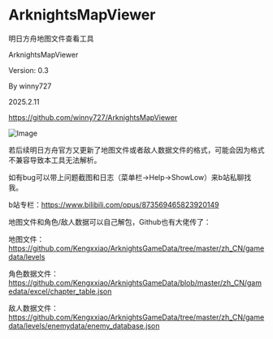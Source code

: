 # ArknightsMapViewer

明日方舟地图文件查看工具

ArknightsMapViewer

Version: 0.3

By winny727

2025.2.11

https://github.com/winny727/ArknightsMapViewer


![Image](https://github.com/user-attachments/assets/7a8b4025-3e46-47da-b744-6ebba85f9b5b)


若后续明日方舟官方又更新了地图文件或者敌人数据文件的格式，可能会因为格式不兼容导致本工具无法解析。

如有bug可以带上问题截图和日志（菜单栏->Help->ShowLow）来b站私聊找我。


b站专栏：https://www.bilibili.com/opus/873569465823920149


地图文件和角色/敌人数据可以自己解包，Github也有大佬传了：

地图文件：https://github.com/Kengxxiao/ArknightsGameData/tree/master/zh_CN/gamedata/levels

角色数据文件：https://github.com/Kengxxiao/ArknightsGameData/blob/master/zh_CN/gamedata/excel/chapter_table.json

敌人数据文件：https://github.com/Kengxxiao/ArknightsGameData/tree/master/zh_CN/gamedata/levels/enemydata/enemy_database.json



